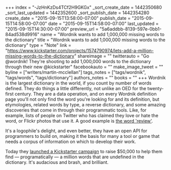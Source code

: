 +++
index = "-JzHnKzDs4TCf2H9GKGx"
_sort_create_date = 1442350680
_sort_last_updated = 1442352600
_sort_publish_date = 1442354280
create_date = "2015-09-15T13:58:00-07:00"
publish_date = "2015-09-15T14:58:00-07:00"
date = "2015-09-15T14:58:00-07:00"
last_updated = "2015-09-15T14:30:00-07:00"
preview_url = "5a6addbb-8139-597e-0bb1-84ad538d9916"
name = "Wordnik wants to add 1,000,000 missing words to the dictionary"
title = "Wordnik wants to add 1,000,000 missing words to the dictionary"
type = "Note"
link = "https://www.kickstarter.com/projects/1574790974/lets-add-a-million-missing-words-to-the-dictionary"
shareimage = ""
twitterauto = "Go @wordnik! They're shooting to add 1,000,000 words to the dictionary through their new @kickstarter"
facebookauto = ""
make_image_tweet = ""
byline = ["writers/martin-mcclellan"]
tags_notes = ["tags/wordnik", "tags/words", "tags/dictionary"]
authors_notes = ""
books = ""
+++
Wordnik is the largest dictionary in the world, if you count by number of words defined. They do things a little differently, not unlike an OED for the twenty-first century. They are a data operation, and on every Wordnik definition page you'll not only find the word you're looking for and its definition, but etymologies, related words by type, a reverse dictionary, and some amazing discoveries that come in through their programmatic tools. Like, for example, lists of people on Twitter who has claimed they love or hate the word, or Flickr photos that use it. A good example is [the word 'review'](https://www.wordnik.com/words/review).

It's a logophile's delight, and even better, they have an open API for programmers to build on, making it the basis for many a tool or game that needs a corpus of information on which to develop their work. 

Today they [launched a Kickstarter campaign](https://www.kickstarter.com/projects/1574790974/lets-add-a-million-missing-words-to-the-dictionary) to raise $50,000 to help them find &mdash; programatically &mdash; a million words that are undefined in the dictionary. It's audacious and brash, and brilliant.